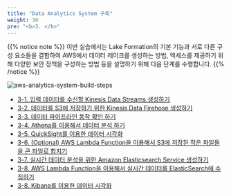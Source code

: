 ```yaml
---
title: "Data Analytics System 구축"
weight: 30
pre: "<b>3. </b>"
---
```


{{% notice note %}}
이번 실습에서는 Lake Formation의 기본 기능과 서로 다른 구성 요소들을 결합하여 AWS에서 데이터 레이크를 생성하는 방법, 엑세스를 제공하기 위해 다양한 보안 정책을 구성하는 방법 등을 설명하기 위해 다음 단계를 수행합니다.
{{% /notice %}}

![aws-analytics-system-build-steps](/analytics-on-aws/images/aws-analytics-system-build-steps.png)

- [3-1. 입력 데이터를 수신할 Kinesis Data Streams 생성하기](/analytics-on-aws/ko/build-analytics-system/kinesis-data-streams/)
- [3-2. 데이터를 S3에 저장하기 위한 Kinesis Data Firehose 생성하기](/analytics-on-aws/ko/build-analytics-system/kinesis-data-firehose/)
- [3-3. 데이터 파이프라인 동작 확인 하기](/analytics-on-aws/ko/build-analytics-system/verify/)
- [3-4. Athena를 이용해서 데이터 분석 하기](/analytics-on-aws/ko/build-analytics-system/athena/)
- [3-5. QuickSight를 이용한 데이터 시각화](/analytics-on-aws/ko/build-analytics-system/quicksight/)
- [3-6. (Optional) AWS Lambda Function을 이용해서 S3에 저장된 작은 파일들을 큰 파일로 합치기](/analytics-on-aws/ko/build-analytics-system/athena-ctas/)
- [3-7. 실시간 데이터 분석을 위한 Amazon Elasticsearch Service 생성하기](/analytics-on-aws/ko/build-analytics-system/amazon-es/)
- [3-8. AWS Lambda Function을 이용해서 실시간 데이터를 ElasticSearch에 수집하기](/analytics-on-aws/ko/build-analytics-system/aws-lambda/)
- [3-8. Kibana를 이용한 데이터 시각화](/analytics-on-aws/ko/build-analytics-system/kibana/)
